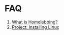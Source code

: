 # FAQ

1. [What is Homelabbing?](/meetings/past_meetings/2024-11-04-meeting)
1. [Project: Installing Linux](/meetings/past_meetings/2024-12-02-meeting)
